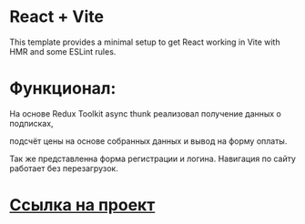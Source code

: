 # React + Vite

This template provides a minimal setup to get React working in Vite with HMR and some ESLint rules.

# Функционал:

На основе Redux Toolkit async thunk реализовал получение данных о подписках, 

подсчёт цены на основе собранных данных и вывод на форму оплаты. 

Так же представленна форма регистрации и логина. Навигация по сайту работает без перезагрузок.

# [Ссылка на проект](https://vk.cc/cs7HnN)